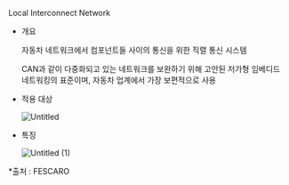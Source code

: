 Local Interconnect Network

- 개요
    
    자동차 네트워크에서 컴포넌트들 사이의 통신을 위한 직렬 통신 시스템
    
    CAN과 같이 다중화되고 있는 네트워크를 보완하기 위해 고안된 저가형 임베디드 네트워킹의 표준이며, 자동차 업계에서 가장 보편적으로 사용
    
- 적용 대상
    
    ![Untitled](https://user-images.githubusercontent.com/91246353/191452102-08a9bd51-314f-492e-bd84-8935711cb2b6.png)

- 특징
    
    ![Untitled (1)](https://user-images.githubusercontent.com/91246353/191452114-45fb5097-7bdc-49b4-9bdb-bc4e08dc8200.png)

*출처 : FESCARO
